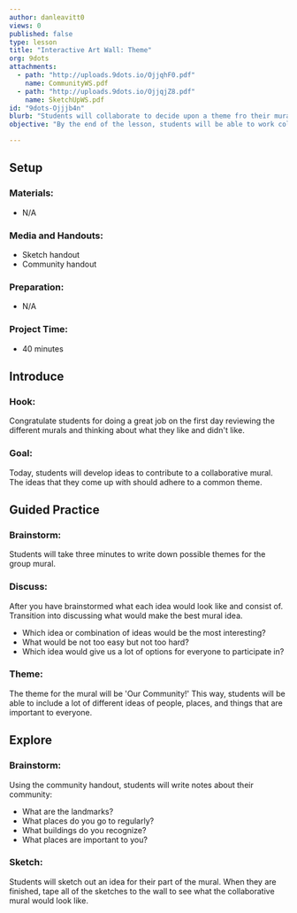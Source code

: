 ```yaml
---
author: danleavitt0
views: 0
published: false
type: lesson
title: "Interactive Art Wall: Theme"
org: 9dots
attachments: 
  - path: "http://uploads.9dots.io/OjjqhF0.pdf"
    name: CommunityWS.pdf
  - path: "http://uploads.9dots.io/OjjqjZ8.pdf"
    name: SketchUpWS.pdf
id: "9dots-Ojjjb4n"
blurb: "Students will collaborate to decide upon a theme fro their mural, and begin the process of designing their contribution to the piece."
objective: "By the end of the lesson, students will be able to work collaboratively to develop a theme for the mural."

---
```


## Setup

### Materials:

- N/A

### Media and Handouts:

- Sketch handout
- Community handout

### Preparation:

- N/A

### Project Time:

- 40 minutes

## Introduce

### Hook:
Congratulate students for doing a great job on the first day reviewing the different murals and thinking about what they like and didn't like.

### Goal:
Today, students will develop ideas to contribute to a collaborative mural. The ideas that they come up with should adhere to a common theme.

## Guided Practice

### Brainstorm:
Students will take three minutes to write down possible themes for the group mural. 

### Discuss:
After you have brainstormed what each idea would look like and consist of. Transition into discussing what would make the best mural idea. 

- Which idea or combination of ideas would be the most interesting?
- What would be not too easy but not too hard?
- Which idea would give us a lot of options for everyone to participate in?

### Theme:
The theme for the mural will be 'Our Community!' This way, students will be able to include a lot of different ideas of people, places, and things that are important to everyone.

## Explore

### Brainstorm:
Using the community handout, students will write notes about their community:

- What are the landmarks?
- What places do you go to regularly?
- What buildings do you recognize?
- What places are important to you?

### Sketch:
Students will sketch out an idea for their part of the mural. When they are finished, tape all of the sketches to the wall to see what the collaborative mural would look like.
